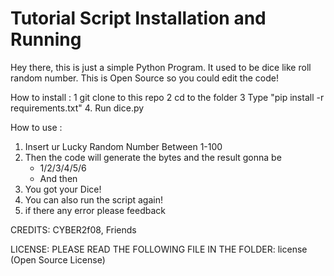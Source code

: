 # Tutorial Script Installation and Running

Hey there, this is just a simple Python Program. It used to be dice like roll random number.
This is Open Source so you could edit the code!

How to install :
1 git clone to this repo
2 cd to the folder
3 Type "pip install -r requirements.txt"
4. Run dice.py

How to use :
1. Insert ur Lucky Random Number Between 1-100 
2. Then the code will generate the bytes and the result gonna be 
    - 1/2/3/4/5/6
    - And then
3. You got your Dice!
4. You can also run the script again!
5. if there any error please feedback

CREDITS:
 CYBER2f08, Friends

LICENSE:
 PLEASE READ THE FOLLOWING FILE IN THE FOLDER:
 license (Open Source License)
